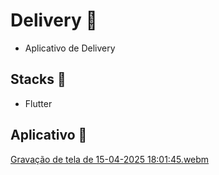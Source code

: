 # Delivery :hamburger:

- Aplicativo de Delivery

## Stacks :robot:

- Flutter

## Aplicativo 📱

  [Gravação de tela de 15-04-2025 18:01:45.webm](https://github.com/user-attachments/assets/8d6ed974-92cd-4b6a-9ff1-2b8e2281383e)
